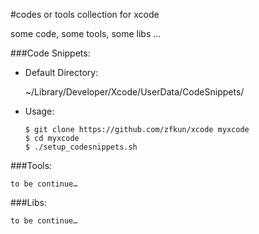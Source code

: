 #codes or tools collection for xcode

some code, some tools, some libs …



###Code Snippets:

+ Default Directory:

    ~/Library/Developer/Xcode/UserData/CodeSnippets/

+ Usage:

    ```
    $ git clone https://github.com/zfkun/xcode myxcode
    $ cd myxcode
    $ ./setup_codesnippets.sh
    ```

###Tools:

    to be continue…

###Libs:

    to be continue…